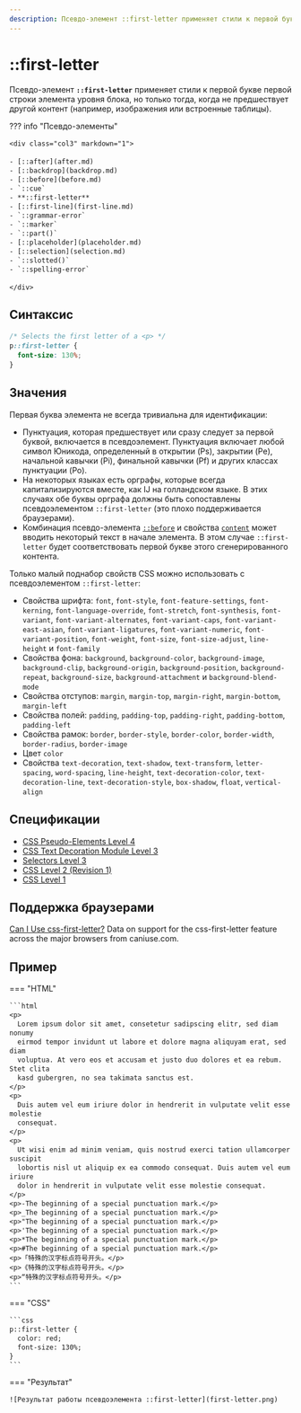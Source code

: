```yaml
---
description: Псевдо-элемент ::first-letter применяет стили к первой букве первой строки элемента уровня блока, но только тогда, когда не предшествует другой контент
---
```


# ::first-letter

Псевдо-элемент **`::first-letter`** применяет стили к первой букве первой строки элемента уровня блока, но только тогда, когда не предшествует другой контент (например, изображения или встроенные таблицы).

??? info "Псевдо-элементы"

    <div class="col3" markdown="1">

    - [::after](after.md)
    - [::backdrop](backdrop.md)
    - [::before](before.md)
    - `::cue`
    - **::first-letter**
    - [::first-line](first-line.md)
    - `::grammar-error`
    - `::marker`
    - `::part()`
    - [::placeholder](placeholder.md)
    - [::selection](selection.md)
    - `::slotted()`
    - `::spelling-error`

    </div>

## Синтаксис

```css
/* Selects the first letter of a <p> */
p::first-letter {
  font-size: 130%;
}
```

## Значения

Первая буква элемента не всегда тривиальна для идентификации:

- Пунктуация, которая предшествует или сразу следует за первой буквой, включается в псевдоэлемент. Пунктуация включает любой символ Юникода, определенный в открытии (Ps), закрытии (Pe), начальной кавычки (Pi), финальной кавычки (Pf) и других классах пунктуации (Po).
- На некоторых языках есть орграфы, которые всегда капитализируются вместе, как IJ на голландском языке. В этих случаях обе буквы орграфа должны быть сопоставлены псевдоэлементом `::first-letter` (это плохо поддерживается браузерами).
- Комбинация псевдо-элемента [`::before`](before.md) и свойства [`content`](content.md) может вводить некоторый текст в начале элемента. В этом случае `::first-letter` будет соответствовать первой букве этого сгенерированного контента.

Только малый поднабор свойств CSS можно использовать с псевдоэлементом `::first-letter`:

- Свойства шрифта: `font`, `font-style`, `font-feature-settings`, `font-kerning`, `font-language-override`, `font-stretch`, `font-synthesis`, `font-variant`, `font-variant-alternates`, `font-variant-caps`, `font-variant-east-asian`, `font-variant-ligatures`, `font-variant-numeric`, `font-variant-position`, `font-weight`, `font-size`, `font-size-adjust`, `line-height` и `font-family`
- Свойства фона: `background`, `background-color`, `background-image`, `background-clip`, `background-origin`, `background-position`, `background-repeat`, `background-size`, `background-attachment` и `background-blend-mode`
- Свойства отступов: `margin`, `margin-top`, `margin-right`, `margin-bottom`, `margin-left`
- Свойства полей: `padding`, `padding-top`, `padding-right`, `padding-bottom`, `padding-left`
- Свойства рамок: `border`, `border-style`, `border-color`, `border-width`, `border-radius`, `border-image`
- Цвет `color`
- Свойства `text-decoration`, `text-shadow`, `text-transform`, `letter-spacing`, `word-spacing`, `line-height`, `text-decoration-color`, `text-decoration-line`, `text-decoration-style`, `box-shadow`, `float`, `vertical-align`

## Спецификации

- [CSS Pseudo-Elements Level 4](https://drafts.csswg.org/css-pseudo-4/#first-letter-pseudo)
- [CSS Text Decoration Module Level 3](https://drafts.csswg.org/css-text-decor-3/#text-shadow)
- [Selectors Level 3](https://drafts.csswg.org/selectors-3/#first-letter)
- [CSS Level 2 (Revision 1)](http://www.w3.org/TR/CSS2/selector.html#first-letter)
- [CSS Level 1](http://www.w3.org/TR/CSS1/#the-first-letter-pseudo-element)

## Поддержка браузерами

<p class="ciu_embed" data-feature="css-first-letter" data-periods="future_1,current,past_1,past_2">
  <a href="http://caniuse.com/#feat=css-first-letter">Can I Use css-first-letter?</a> Data on support for the css-first-letter feature across the major browsers from caniuse.com.
</p>

## Пример

=== "HTML"

    ```html
    <p>
      Lorem ipsum dolor sit amet, consetetur sadipscing elitr, sed diam nonumy
      eirmod tempor invidunt ut labore et dolore magna aliquyam erat, sed diam
      voluptua. At vero eos et accusam et justo duo dolores et ea rebum. Stet clita
      kasd gubergren, no sea takimata sanctus est.
    </p>
    <p>
      Duis autem vel eum iriure dolor in hendrerit in vulputate velit esse molestie
      consequat.
    </p>
    <p>
      Ut wisi enim ad minim veniam, quis nostrud exerci tation ullamcorper suscipit
      lobortis nisl ut aliquip ex ea commodo consequat. Duis autem vel eum iriure
      dolor in hendrerit in vulputate velit esse molestie consequat.
    </p>
    <p>-The beginning of a special punctuation mark.</p>
    <p>_The beginning of a special punctuation mark.</p>
    <p>"The beginning of a special punctuation mark.</p>
    <p>'The beginning of a special punctuation mark.</p>
    <p>*The beginning of a special punctuation mark.</p>
    <p>#The beginning of a special punctuation mark.</p>
    <p>「特殊的汉字标点符号开头。</p>
    <p>《特殊的汉字标点符号开头。</p>
    <p>“特殊的汉字标点符号开头。</p>
    ```

=== "CSS"

    ```css
    p::first-letter {
      color: red;
      font-size: 130%;
    }
    ```

=== "Результат"

    ![Результат работы псевдоэлемента ::first-letter](first-letter.png)
